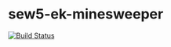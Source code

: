 # sew5-ek-minesweeper

[![Build Status](README.assets/unknown.svg)](https://travis-ci.org/mkisser-tgm/sew5-ek-minesweeper)